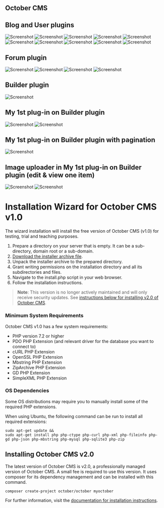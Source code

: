 ## October CMS

## Blog and User plugins
![Screenshot](ScreenShots/1.png)
![Screenshot](ScreenShots/2.png)
![Screenshot](ScreenShots/3.png)
![Screenshot](ScreenShots/4.png)
![Screenshot](ScreenShots/5.png)
![Screenshot](ScreenShots/6.png)
![Screenshot](ScreenShots/7.png)
![Screenshot](ScreenShots/8.png)
![Screenshot](ScreenShots/9.png)
![Screenshot](ScreenShots/10.png)


## Forum plugin
![Screenshot](ScreenShots/11.png)
![Screenshot](ScreenShots/12.png)
![Screenshot](ScreenShots/13.png)
![Screenshot](ScreenShots/14.png)

## Builder plugin
![Screenshot](ScreenShots/15.png)

## My 1st plug-in on Builder plugin
![Screenshot](ScreenShots/16.png)
![Screenshot](ScreenShots/16.1.png)

## My 1st plug-in on Builder plugin with pagination
![Screenshot](ScreenShots/16.2.png)

## Image uploader in My 1st plug-in on Builder plugin (edit & view one item)
![Screenshot](ScreenShots/17.png)
![Screenshot](ScreenShots/18.png)



# Installation Wizard for October CMS v1.0

The wizard installation will install the free version of October CMS (v1.0) for testing, trial and teaching purposes.

1. Prepare a directory on your server that is empty. It can be a sub-directory, domain root or a sub-domain.
1. [Download the installer archive file](https://github.com/octobercms/install/archive/master.zip).
1. Unpack the installer archive to the prepared directory.
1. Grant writing permissions on the installation directory and all its subdirectories and files.
1. Navigate to the install.php script in your web browser.
1. Follow the installation instructions.

> **Note**: This version is no longer actively maintained and will only receive security updates. See [instructions below for installing v2.0 of October CMS](#installing-october-cms-v20).





### Minimum System Requirements

October CMS v1.0 has a few system requirements:

* PHP version 7.2 or higher
* PDO PHP Extension (and relevant driver for the database you want to connect to)
* cURL PHP Extension
* OpenSSL PHP Extension
* Mbstring PHP Extension
* ZipArchive PHP Extension
* GD PHP Extension
* SimpleXML PHP Extension

### OS Dependencies

Some OS distributions may require you to manually install some of the required PHP extensions.

When using Ubuntu, the following command can be run to install all required extensions:

    sudo apt-get update &&
    sudo apt-get install php php-ctype php-curl php-xml php-fileinfo php-gd php-json php-mbstring php-mysql php-sqlite3 php-zip

## Installing October CMS v2.0

The latest version of October CMS is v2.0, a professionally managed version of October CMS. A small fee is required to use this version. It uses composer for its dependency management and can be installed with this command.

    composer create-project october/october myoctober

For further information, visit the [documentation for installation instructions](https://octobercms.com/docs/setup/installation).
